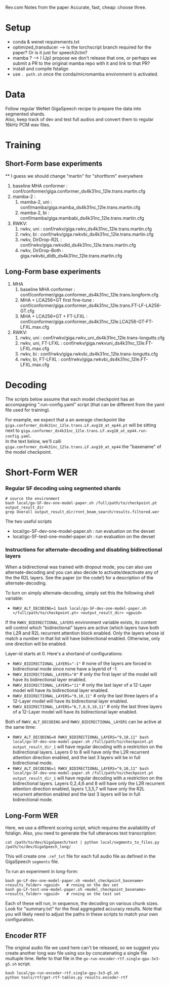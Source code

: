 
Rev.com
Notes from the paper  Accurate, fast, cheap: choose three.


# Setup

 * conda & wenet requirements.txt
 * optimized_transducer --> Is the torchscript branch required for the paper? Or is it just for speech2ctm?
 * mamba ? --> I (Jp) propose we don't release that one, or perhaps we submit a PR to the original mamba repo with it and link to that PR?
 * install and compile fstalign
 * use `. path.sh` once the conda/micromamba environment is activated.


# Data
  Follow regular WeNet GigaSpeech recipe to prepare the data into segmented shards.  
Also, keep track of dev and test full audios and convert them to regular 16kHz PCM wav files.

# Training

## Short-Form base experiments

** I guess we should change "martin" for "shortform" everywhere

1. baseline MHA conformer : conf/conformer/giga.conformer_ds4k31nc_12le.trans.martin.cfg
1. mamba-2 : 
    1. mamba-2, uni       : conf/mamba/giga.mamba_ds4k31nc_12le.trans.martin.cfg
    1. mamba-2, bi        : conf/mamba/giga.mambabi_ds4k31nc_12le.trans.martin.cfg
1. RWKV:
    1. rwkv, uni          : conf/rwkv/giga.rwkv_ds4k31nc_12le.trans.martin.cfg
    1. rwkv, bi           : conf/rwkv/giga.rwkvbi_ds4k31nc_12le.trans.martin.cfg
    1. rwkv, DirDrop-R2L  : conf/rwkv/giga.rwkvdld_ds4k31nc_12le.trans.martin.cfg
    1. rwkv, DirDrop-Both : giga.rwkvbi_dldb_ds4k31nc_12le.trans.martin.cfg

## Long-Form base experiments

1. MHA
    1. baseline MHA conformer          : conf/conformer/giga.conformer_ds4k31nc_12le.trans.longform.cfg
    1. MHA + LCA256+GT first fine-tune : conf/conformer/giga.conformer_ds4k31nc_12le.trans.FT-LF-LA256-GT.cfg
    1. MHA + LCA256+GT + FT-LFXL       : conf/conformer/giga.conformer_ds4k31nc_12le.LCA256-GT-FT-LFXL.max.cfg
1. RWKV:
    1. rwkv, uni          : conf/rwkv/giga.rwkv_uni_ds4k31nc_12le.trans-longutts.cfg
    1. rwkv, uni, FT-LFXL : conf/rwkv/giga.rwkvuni_ds4k31nc_12le.FT-LFXL.max.cfg
    1. rwkv, bi           : conf/rwkv/giga.rwkvbi_ds4k31nc_12le.trans-longutts.cfg
    1. rwkv, bi, FT-LFXL  : conf/rwkv/giga.rwkvbi_ds4k31nc_12le.FT-LFXL.max.cfg


# Decoding


The scripts below assume that each model checkpoint has an accompagning ".run-config.yaml" script
(that can be different from the yaml file used for training).

For example, we expect that a an average checkpoint like `giga.conformer_ds4k31nc_12le.trans.LF.avg10_at_ep44.pt` will 
be sitting next to `giga.conformer_ds4k31nc_12le.trans.LF.avg10_at_ep44.run-config.yaml`.  
In the text below, we'll calli `giga.conformer_ds4k31nc_12le.trans.LF.avg10_at_ep44` the "basename" of the model checkpoint.


# Short-Form WER


### Regular SF decoding using segmented shards


```
# source the environment
bash local/go-SF-dev-one-model-paper.sh /full/path/to/checkpoint.pt output_result_dir
grep Overall output_result_dir/rnnt_beam_search/results.filtered.wer
```

The two useful scripts 
* local/go-SF-dev-one-model-paper.sh  : run evaluation on the devset 
* local/go-SF-test-one-model-paper.sh  : run evaluation on the devset 


### Instructions for alternate-decoding and disabling bidirectional layers

When a bidirectional was trained with dropout mode, you can also use alternate-decoding and
you can also decide to activate/deactivate any of the the R2L layers. See the paper (or the code!) for a description
of the alternate-decoding.

To turn on simply alternate-decoding, simply set this the following shell variable:
* `RWKV_ALT_DECODING=1 bash local/go-SF-dev-one-model-paper.sh </full/path/to/checkpoint.pt> <output_result_dir> <gpuid>`

If the `RWKV_BIDIRECTIONAL_LAYERS` environment variable exists, its content will control which "bidirectional" layers
are active (which layers have both the L2R and R2L recurrent attention block enabled. Only the layers
whose id match a number in that list will have bidirectional enabled.  Otherwise, only one direction will be enabled. 

Layer-id starts at 0. Here's a shortand of configurations:
* `RWKV_BIDIRECTIONAL_LAYERS="-1"` # none of the layers are forced in bidirectional mode since none have a layerid of -1.
* `RWKV_BIDIRECTIONAL_LAYERS="0"` # only the first layer of the model will have its bidirectional layer enabled.
* `RWKV_BIDIRECTIONAL_LAYERS="11"` # only the last layer of a 12-Layer model will have its bidirectional layer enabled.
* `RWKV_BIDIRECTIONAL_LAYERS="9,10,11"` # only the last three layers of a 12-Layer model will have its bidirectional layer enabled.
* `RWKV_BIDIRECTIONAL_LAYERS="6,7,8,9,10,11"` # only the last three layers of a 12-Layer model will have its bidirectional layer enabled.

Both of `RWKV_ALT_DECODING` and `RWKV_BIDIRECTIONAL_LAYERS` can be active at the same time:

* `RWKV_ALT_DECODING=0 RWKV_BIDIRECTIONAL_LAYERS="9,10,11" bash local/go-SF-dev-one-model-paper.sh /full/path/to/checkpoint.pt output_result_dir_1` will have regular decoding with a restriction on the bidirectional layers.  Layers 0 to 8 will have only the L2R recurrent attention direction enabled, and the last 3 layers will be in full bidirectional mode.
* `RWKV_ALT_DECODING=1 RWKV_BIDIRECTIONAL_LAYERS="9,10,11" bash local/go-SF-dev-one-model-paper.sh /full/path/to/checkpoint.pt output_result_dir_1` will have regular decoding with a restriction on the bidirectional layers.  Layers 0,2,4,6 and 8 will have only the L2R recurrent attention direction enabled, layers 1,3,5,7 will have only the R2L recurrent attention enabled and the last 3 layers will be in full bidirectional mode.



## Long-Form WER

Here, we use a different scoring script, which requires the availability of fstalign.  Also, you need to generate the full utterances
text transcription:

```
cat /path/to/dev/GigaSpeech/text | python local/segments_to_files.py /path/to/dev/GigaSpeech_long/
```
This will create one `.ref_txt` file for each full audio file as defined in the GigaSpeech `segments` file.


To run an experiment in long-form:

```
bash go-LF-dev-one-model-paper.sh <model_checkpoint_basename> <results_folder> <gpuid>   # rnning on the dev set
bash go-LF-test-one-model-paper.sh <model_checkpoint_basename> <results_folder> <gpuid>   # rnning on the test set
```

Each of these will run, in sequence, the decoding on various chunk sizes.  
Look for "summary.txt" for the final aggregated accuracy results. 
Note that you will likely need to adjust the paths in these scripts to match your own configuration.


## Encoder RTF

The original audio file we used here can't be released, so we suggest you create another long wav file using sox
by concatenating a single file multuple time. Refer to that file in the `go-run-encoder-rtf.single-gpu-3x3-g5.sh` script.

```
bash local/go-run-encoder-rtf.single-gpu-3x3-g5.sh
python tools/rtf/get-rtf-tables.py results.encoder-rtf
```


